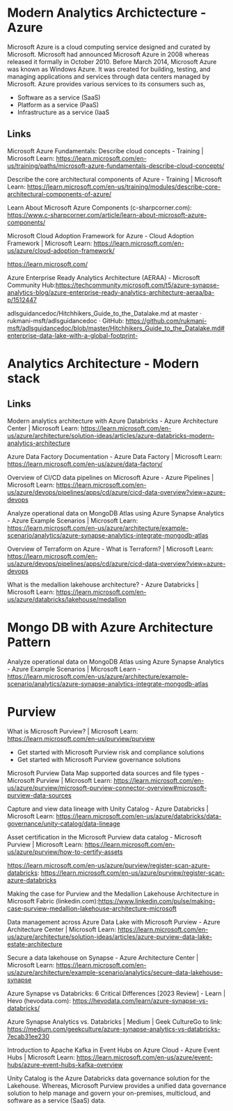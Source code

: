 # Modern Analytics Archictecture - Azure

Microsoft Azure is a cloud computing service designed and curated by Microsoft. Microsoft had announced Microsoft Azure in 2008 whereas released it formally in October 2010. Before March 2014, Microsoft Azure was known as Windows Azure. It was created for building, testing, and managing applications and services through data centers managed by Microsoft. Azure provides various services to its consumers such as,

* Software as a service (SaaS)
* Platform as a service (PaaS)
* Infrastructure as a service (IaaS

## Links

Microsoft Azure Fundamentals: Describe cloud concepts - Training | Microsoft Learn: https://learn.microsoft.com/en-us/training/paths/microsoft-azure-fundamentals-describe-cloud-concepts/

Describe the core architectural components of Azure - Training | Microsoft Learn: https://learn.microsoft.com/en-us/training/modules/describe-core-architectural-components-of-azure/

Learn About Microsoft Azure Components (c-sharpcorner.com): https://www.c-sharpcorner.com/article/learn-about-microsoft-azure-components/

Microsoft Cloud Adoption Framework for Azure - Cloud Adoption Framework | Microsoft Learn: https://learn.microsoft.com/en-us/azure/cloud-adoption-framework/

https://learn.microsoft.com/

Azure Enterprise Ready Analytics Architecture (AERAA) - Microsoft Community Hub:https://techcommunity.microsoft.com/t5/azure-synapse-analytics-blog/azure-enterprise-ready-analytics-architecture-aeraa/ba-p/1512447

adlsguidancedoc/Hitchhikers_Guide_to_the_Datalake.md at master · rukmani-msft/adlsguidancedoc · GitHub: https://github.com/rukmani-msft/adlsguidancedoc/blob/master/Hitchhikers_Guide_to_the_Datalake.md#enterprise-data-lake-with-a-global-footprint-

# Analytics Architecture - Modern stack

## Links
Modern analytics architecture with Azure Databricks - Azure Architecture Center | Microsoft Learn: https://learn.microsoft.com/en-us/azure/architecture/solution-ideas/articles/azure-databricks-modern-analytics-architecture

Azure Data Factory Documentation - Azure Data Factory | Microsoft Learn: https://learn.microsoft.com/en-us/azure/data-factory/

Overview of CI/CD data pipelines on Microsoft Azure - Azure Pipelines | Microsoft Learn: https://learn.microsoft.com/en-us/azure/devops/pipelines/apps/cd/azure/cicd-data-overview?view=azure-devops

Analyze operational data on MongoDB Atlas using Azure Synapse Analytics - Azure Example Scenarios | Microsoft Learn: https://learn.microsoft.com/en-us/azure/architecture/example-scenario/analytics/azure-synapse-analytics-integrate-mongodb-atlas

Overview of Terraform on Azure - What is Terraform? | Microsoft Learn: https://learn.microsoft.com/en-us/azure/devops/pipelines/apps/cd/azure/cicd-data-overview?view=azure-devops

What is the medallion lakehouse architecture? - Azure Databricks | Microsoft Learn: https://learn.microsoft.com/en-us/azure/databricks/lakehouse/medallion

# Mongo DB with Azure Architecture Pattern
Analyze operational data on MongoDB Atlas using Azure Synapse Analytics - Azure Example Scenarios | Microsoft Learn - https://learn.microsoft.com/en-us/azure/architecture/example-scenario/analytics/azure-synapse-analytics-integrate-mongodb-atlas

# Purview

What is Microsoft Purview? | Microsoft Learn: https://learn.microsoft.com/en-us/purview/purview

* Get started with Microsoft Purview risk and compliance solutions
* Get started with Microsoft Purview governance solutions

Microsoft Purview Data Map supported data sources and file types - Microsoft Purview | Microsoft Learn: https://learn.microsoft.com/en-us/azure/purview/microsoft-purview-connector-overview#microsoft-purview-data-sources

Capture and view data lineage with Unity Catalog - Azure Databricks | Microsoft Learn: https://learn.microsoft.com/en-us/azure/databricks/data-governance/unity-catalog/data-lineage

Asset certification in the Microsoft Purview data catalog - Microsoft Purview | Microsoft Learn: https://learn.microsoft.com/en-us/azure/purview/how-to-certify-assets

https://learn.microsoft.com/en-us/azure/purview/register-scan-azure-databricks: https://learn.microsoft.com/en-us/azure/purview/register-scan-azure-databricks

Making the case for Purview and the Medallion Lakehouse Architecture in Microsoft Fabric (linkedin.com):https://www.linkedin.com/pulse/making-case-purview-medallion-lakehouse-architecture-microsoft



Data management across Azure Data Lake with Microsoft Purview - Azure Architecture Center | Microsoft Learn: https://learn.microsoft.com/en-us/azure/architecture/solution-ideas/articles/azure-purview-data-lake-estate-architecture

Secure a data lakehouse on Synapse - Azure Architecture Center | Microsoft Learn: https://learn.microsoft.com/en-us/azure/architecture/example-scenario/analytics/secure-data-lakehouse-synapse

Azure Synapse vs Databricks: 6 Critical Differences [2023 Review] - Learn | Hevo (hevodata.com): https://hevodata.com/learn/azure-synapse-vs-databricks/

Azure Synapse Analytics vs. Databricks | Medium | Geek CultureGo to link: https://medium.com/geekculture/azure-synapse-analytics-vs-databricks-7ecab31ee230

Introduction to Apache Kafka in Event Hubs on Azure Cloud - Azure Event Hubs | Microsoft Learn: https://learn.microsoft.com/en-us/azure/event-hubs/azure-event-hubs-kafka-overview 

Unity Catalog is the Azure Databricks data governance solution for the Lakehouse. Whereas, Microsoft Purview provides a unified data governance solution to help manage and govern your on-premises, multicloud, and software as a service (SaaS) data.


